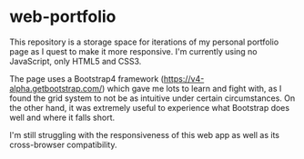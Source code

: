 # web-portfolio
This repository is a storage space for iterations of my personal portfolio page as I quest to make it more responsive. I'm currently using no JavaScript, only HTML5 and CSS3.

The page uses a Bootstrap4 framework (https://v4-alpha.getbootstrap.com/) which gave me lots to learn and fight with, as I found the grid system to not be as intuitive under certain circumstances. On the other hand, it was extremely useful to experience what Bootstrap does well and where it falls short.

I'm still struggling with the responsiveness of this web app as well as its cross-browser compatibility.

